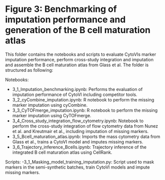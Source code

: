 # Figure 3: Benchmarking of imputation performance and generation of the B cell maturation atlas
This folder contains the notebooks and scripts to evaluate CytoVIs marker imputation performance, perform cross-study integration and imputation and assemble the B cell maturation atlas from Glass et al. The folder is structured as following:

Notebooks:
- 3_1_Imputation_benchmarking.ipynb: Performs the evaluation of imputation performance of CytoVI including competitor tools.
- 3_2_cyCombine_imputation.ipynb: R notebook to perform the missing marker imputation using cyCombine.
- 3_3_CyTOFmerge_imputation.ipynb: R notebook to perform the missing marker imputation using CyTOFmerge.
- 3_4_Cross_study_integration_flow_cytometry.ipynb: Notebook to perform the cross-study integration of flow cytometry data from Nunez et al. and Kreutmair et al., including imputation of missing markers.
- 3_5_Bcell_maturation_atlas.ipynb: Imports the mass cytometry data from Glass et al., trains a CytoVI model and imputes missing markers.
- 3_6_Trajectory_inference_Bcells.ipynb: Trajectory inference of the integrated B cell maturation atlas using CellRank.

Scripts:
-3_1_Masking_model_training_imputation.py: Script used to mask markers in the semi-synthetic batches, train CytoVI models and impute missing markers.

